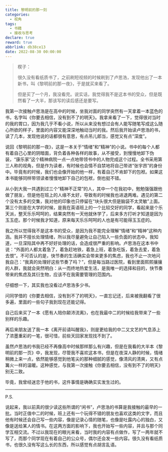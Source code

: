 ```yaml
---
title: 黎明前的那一刻
categories:
  - 视角
tags:
  - 书籍
  - 接收与思考
declare: true
reward: true
abbrlink: db38ce13
date: 2022-08-30 00:00:00
---
```

> 楔子：
> 
> 很久没有看纸质书了，之前刷短视频的时候刷到了卢思浩，发现他出了一本新书，叫《黎明前的那一夜》，于是就买来看了。
>
> 但是买了一个月，我没看完。说实话，我觉得我不是这本书的受众，但是既然看了一大半，那该写的读后感还是要写。

<!--more-->

我第一次接触卢思浩是在高中的时候，坐我对面的同学突然有一天拿着一本蓝色的书，名字叫《你要去相信，没有到不了的明天》。我拿来看了一下，觉得很对当时的我的胃口，因为我几乎不看小说，所以从来没有想过会有人能写随笔写成这么随心所欲的样子，里面的内容又能深深地触动当时的我。然后我开始读卢思浩的书，读了几本，发现他说的话都很有意思，有点吊儿郎当，感觉又有点“深度”。

说回《黎明前的那一夜》，这是一本关于“情绪”和“精神”的小说。书中的每个人都有着自己心里的阴暗面，背负着各种各样的故事，从不接受，到慢慢地卸下伪装，“康乐家”这个精神病院一点一点地带领书中的人物完成这个过程。全书采用第三人称的视角，但是作为读者，有时候也会情不自禁地将自己带进“张宇昂”的身份中。毕竟有的时候，我们也会像开始的他一样，有着自己不肯卸下的包袱。如果这本书能够同样带领读者慢慢地卸下自己的包袱，倒也挺不错。

从小到大我一共遇到过三个“精神不正常”的人，其中一个在我初中，勉勉强强跟他做了朋友，但是他在班上的人缘不太好，导致有的时候我也进退两难。遇见的第二个没有太多的交集，我对他的印象也只停留在“块头很大但是脑袋不太灵敏”上面。第三个则是在大学的时候，是我在英语班上的一个比较交好的同学，看起来是个乐天派，整天乐乐呵呵的，结果突然有一天他就休学了，后来多方打听才知道是因为玉玉症。那个时候我才知道，原来每天乐乐呵呵的人也是有可能得玉玉症的。

我之所以觉得我不是这本书的受众，是因为我不能完全理解“情绪”和“精神”这种内涵。我并不擅长处理情绪，所以我尽量避免让自己陷入一些负面的状态中。我知道，一旦深陷其中再不好好处理的话，会造成很严重的影响。卢思浩在这本书中说：“外面的人都太着急了，着急赶地铁，着急上班，着急吃饭，着急去爱，着急去恨”。不可否认的是，快节奏的生活确实会带来更多的焦虑，我也不止一次地问我自己：“我真的处理好这些节奏了吗？”，但是每当路过医院，看到里面熙熙攘攘的人群，我就会突然明白：从一而终地热爱生活，是我唯一的选择和目的，快节奏带来的焦虑及其衍生物，应该不在我需要管理的范围内。

仔细想一下，其实我也没看过卢思浩多少书。

问同学借的《你要去相信，没有到不了的明天》，一直忘记还，后来被我翻看了很多遍，里面的一些句子我到现在还能记得。

自己后来买了一本《愿有人陪你颠沛流离》，也在我最中二的时候给我带来了一些别样的乐趣。

再后来朋友送了我一本《离开前请叫醒我》，则是更给我的中二又文艺的气息添上了浓墨重彩的一笔，很可惜，前些天回家发现找不到了。

虽然卢思浩的书我已经不再像高中时候那样那么有兴趣，但是在我看的大半本《黎明前的那一页》中，我发现，尽管我不喜欢这本书，但是在夜深人静的时候，情绪稍微上来一点，依然能够感觉到他笔尖的那种细腻的感觉，像清风的清爽，又有点篝火一样的温暖。这种感觉，与我第一次接触《你要去相信，没有到不了的明天》别无二致。

毕竟，我曾经迷恋于他的书，这件事情是确确实实发生过的。

---
P.S.

 说起来，我以前真的很少读这些所谓的“闲书”，卢思浩的书算是我接触的最早的一批。当时正值中二的时候，班上还有一个玩得不错的朋友也喜欢这类的文字，而且他有时候还会自己写一些内容，像是记录心情的随笔，也像是吐露内心的独白，又像是送给某人的情书。在这两方面的影响下，我也开始写一些内容，并且与那个同学互相交流。不过以我现在的眼光来看，当时我的内容有点做作，写了一两年就不写了，而那个同学现在有着自己的公众号，偶尔还会发一些内容。很久没有看纸质书，也很久没有写这么长的东西，所以感觉有点胡言乱语。
